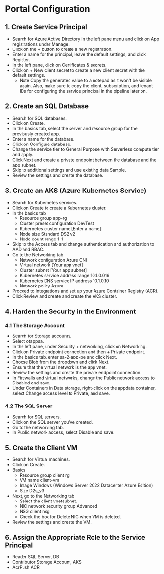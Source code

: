 # Portal Configuration

## 1. Create Service Principal

- Search for Azure Active Directory in the left pane menu and click on App registrations under Manage.
- Click on the + button to create a new registration.
- Enter a name for the principal, leave the default settings, and click Register.
- In the left pane, click on Certificates & secrets.
- Click on + New client secret to create a new client secret with the default settings.
  - Note Copy the generated value to a notepad as it won't be visible again. Also, make sure to copy the client, subscription, and tenant IDs for configuring the service principal in the pipeline later on.

## 2. Create an SQL Database

- Search for SQL databases.
- Click on Create.
- In the basics tab, select the server and resource group for the previously created app.
- Enter a name for the database.
- Click on Configure database.
- Change the service tier to General Purpose with Serverless compute tier and apply.
- Click Next and create a private endpoint between the database and the app subnet.
- Skip to additional settings and use existing data Sample.
- Review the settings and create the database.

## 3. Create an AKS (Azure Kubernetes Service)

- Search for Kubernetes services.
- Click on Create to create a Kubernetes cluster.
- In the basics tab
  - Resource group app-rg
  - Cluster preset configuration DevTest
  - Kubernetes cluster name [Enter a name]
  - Node size Standard DS2 v2
  - Node count range 1-1
- Skip to the Access tab and change authentication and authorization to AAD and RBAC.
- Go to the Networking tab
  - Network configuration Azure CNI
  - Virtual network [Your app vnet]
  - Cluster subnet [Your app subnet]
  - Kubernetes service address range 10.1.0.016
  - Kubernetes DNS service IP address 10.1.0.10
  - Network policy Azure
- Proceed to integrations and set up your Azure Container Registry (ACR).
- Click Review and create and create the AKS cluster.

## 4. Harden the Security in the Environment

### 4.1 The Storage Account

- Search for Storage accounts.
- Select otappsa.
- In the left pane, under Security + networking, click on Networking.
- Click on Private endpoint connection and then + Private endpoint.
- In the basics tab, enter sa-2-app-pe and click Next.
- Choose Blob from the dropdown and click Next.
- Ensure that the virtual network is the app vnet.
- Review the settings and create the private endpoint connection.
- In Firewalls and virtual networks, change the Public network access to Disabled and save.
- Under Containers in Data storage, right-click on the appdata container, select Change access level to Private, and save.

### 4.2 The SQL Server

- Search for SQL servers.
- Click on the SQL server you've created.
- Go to the networking tab.
- In Public network access, select Disable and save.

## 5. Create the Client VM

- Search for Virtual machines.
- Click on Create.
- Basics
  - Resource group client rg
  - VM name client-vm
  - Image Windows (Windows Server 2022 Datacenter Azure Edition)
  - Size D2s_v3
- Next, go to the Networking tab
  - Select the client vnetsubnet.
  - NIC network security group Advanced
  - NSG client nsg
  - Check the box for Delete NIC when VM is deleted.
- Review the settings and create the VM.

## 6. Assign the Appropriate Role to the Service Principal

- Reader SQL Server, DB
- Contributor Storage Account, AKS
- AcrPush ACR
